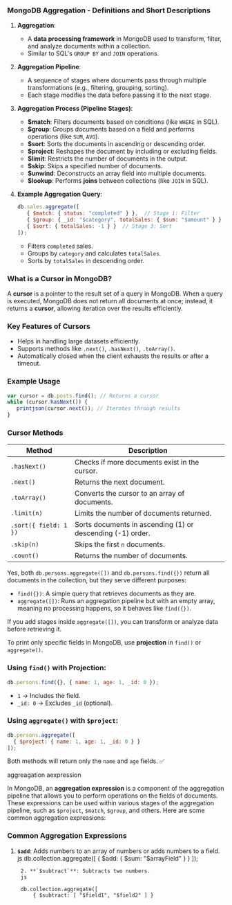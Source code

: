 ### **MongoDB Aggregation - Definitions and Short Descriptions**  

1. **Aggregation**:  
   - A **data processing framework** in MongoDB used to transform, filter, and analyze documents within a collection.  
   - Similar to SQL's `GROUP BY` and `JOIN` operations.  

2. **Aggregation Pipeline**:  
   - A sequence of stages where documents pass through multiple transformations (e.g., filtering, grouping, sorting).  
   - Each stage modifies the data before passing it to the next stage.  

3. **Aggregation Process (Pipeline Stages)**:  
   - **$match**: Filters documents based on conditions (like `WHERE` in SQL).  
   - **$group**: Groups documents based on a field and performs operations (like `SUM`, `AVG`).  
   - **$sort**: Sorts the documents in ascending or descending order.  
   - **$project**: Reshapes the document by including or excluding fields.  
   - **$limit**: Restricts the number of documents in the output.  
   - **$skip**: Skips a specified number of documents.  
   - **$unwind**: Deconstructs an array field into multiple documents.  
   - **$lookup**: Performs **joins** between collections (like `JOIN` in SQL).  

4. **Example Aggregation Query**:  
   ```js
   db.sales.aggregate([
      { $match: { status: "completed" } },  // Stage 1: Filter
      { $group: { _id: "$category", totalSales: { $sum: "$amount" } } },  // Stage 2: Group
      { $sort: { totalSales: -1 } }  // Stage 3: Sort
   ]);
   ```
   - Filters `completed` sales.  
   - Groups by `category` and calculates `totalSales`.  
   - Sorts by `totalSales` in descending order.  






### **What is a Cursor in MongoDB?**  
A **cursor** is a pointer to the result set of a query in MongoDB. When a query is executed, MongoDB does not return all documents at once; instead, it returns a **cursor**, allowing iteration over the results efficiently.  

### **Key Features of Cursors**  
- Helps in handling large datasets efficiently.  
- Supports methods like `.next()`, `.hasNext()`, `.toArray()`.  
- Automatically closed when the client exhausts the results or after a timeout.  

### **Example Usage**  
```js
var cursor = db.posts.find(); // Returns a cursor
while (cursor.hasNext()) {
   printjson(cursor.next()); // Iterates through results
}
```

### **Cursor Methods**  
| Method               | Description |
|----------------------|-------------|
| `.hasNext()`        | Checks if more documents exist in the cursor. |
| `.next()`          | Returns the next document. |
| `.toArray()`       | Converts the cursor to an array of documents. |
| `.limit(n)`        | Limits the number of documents returned. |
| `.sort({ field: 1 })` | Sorts documents in ascending (1) or descending (-1) order. |
| `.skip(n)`        | Skips the first `n` documents. |
| `.count()`         | Returns the number of documents. |




Yes, both `db.persons.aggregate([])` and `db.persons.find({})` return all documents in the collection, but they serve different purposes:  

- `find({})`: A simple query that retrieves documents as they are.  
- `aggregate([])`: Runs an aggregation pipeline but with an empty array, meaning no processing happens, so it behaves like `find({})`.  

If you add stages inside `aggregate([])`, you can transform or analyze data before retrieving it. 












To print only specific fields in MongoDB, use **projection** in `find()` or `aggregate()`.  

### Using `find()` with Projection:
```js
db.persons.find({}, { name: 1, age: 1, _id: 0 });
```
- `1` → Includes the field.  
- `_id: 0` → Excludes `_id` (optional).  

### Using `aggregate()` with `$project`:
```js
db.persons.aggregate([
  { $project: { name: 1, age: 1, _id: 0 } }
]);
```
Both methods will return only the `name` and `age` fields. ✅






aggreagation aexpression


In MongoDB, an **aggregation expression** is a component of the aggregation pipeline that allows you to perform operations on the fields of documents. These expressions can be used within various stages of the aggregation pipeline, such as `$project`, `$match`, `$group`, and others. Here are some common aggregation expressions:
### Common Aggregation Expressions

1. **`$add`**: Adds numbers to an array of numbers or adds numbers to a field.
js
db.collection.aggregate([
    { $add: { $sum: "$arrayField" } }
    ]);

        2. **`$subtract`**: Subtracts two numbers.
        js

        db.collection.aggregate([
            { $subtract: [ "$field1", "$field2" ] }
            